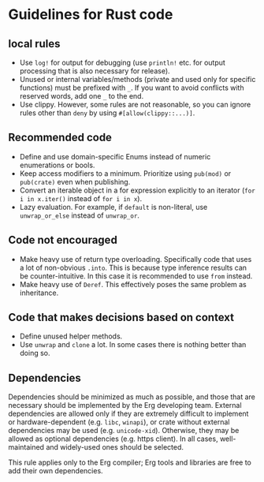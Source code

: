 # Guidelines for Rust code

## local rules

* Use `log!` for output for debugging (use `println!` etc. for output processing that is also necessary for release).
* Unused or internal variables/methods (private and used only for specific functions) must be prefixed with `_`. If you want to avoid conflicts with reserved words, add one `_` to the end.
* Use clippy. However, some rules are not reasonable, so you can ignore rules other than `deny` by using `#[allow(clippy::...)]`.

## Recommended code

* Define and use domain-specific Enums instead of numeric enumerations or bools.
* Keep access modifiers to a minimum. Prioritize using `pub(mod)` or `pub(crate)` even when publishing.
* Convert an iterable object in a for expression explicitly to an iterator (`for i in x.iter()` instead of `for i in x`).
* Lazy evaluation. For example, if `default` is non-literal, use `unwrap_or_else` instead of `unwrap_or`.

## Code not encouraged

* Make heavy use of return type overloading. Specifically code that uses a lot of non-obvious `.into`. This is because type inference results can be counter-intuitive. In this case it is recommended to use `from` instead.
* Make heavy use of `Deref`. This effectively poses the same problem as inheritance.

## Code that makes decisions based on context

* Define unused helper methods.
* Use `unwrap` and `clone` a lot. In some cases there is nothing better than doing so.

## Dependencies

Dependencies should be minimized as much as possible, and those that are necessary should be implemented by the Erg developing team. External dependencies are allowed only if they are extremely difficult to implement or hardware-dependent (e.g. `libc`, `winapi`), or crate without external dependencies may be used (e.g. `unicode-xid`). Otherwise, they may be allowed as optional dependencies (e.g. https client). In all cases, well-maintained and widely-used ones should be selected.

This rule applies only to the Erg compiler; Erg tools and libraries are free to add their own dependencies.

